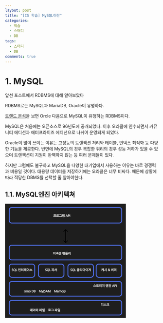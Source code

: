 ```yaml
---
layout: post
title: "[CS 학습] MySQL이란"
categories:
  - 학습
  - 스터디
  - DB
tags:
  - 스터디
  - DB
comments: true
---
```

# 1. MySQL 

앞선 포스트에서  RDBMS에 대해 알아보았다

RDBMS로는 MySQL과 MariaDB, Oracle이 유명하다.

[트랜드 분석](https://db-engines.com/en/ranking)을 보면 Orcle 다음으로 MySQL이 유행하는 RDBMS이다.

MySQL은 처음에는 오픈소스로 96년도에 공개되었다. 이후 오라클에 인수되면서 커뮤니티 에디션과 에터프라이즈 에디션으로 나뉘어 운영되게 되었다.

Oracle이 많이 쓰이는 이유는 고성능의 트랜잭션 처리와  테이블, 인덱스 최적화 등 다양한 기능을 제공한다. 반면에 MySQL의 경우 복잡한 쿼리의 경우 성능 저하가 있을 수 있으며 트랜잭션이 지원이 완벽하지 않는 등 여러 문제들이 있다.

하지만 그럼에도 불구하고 MySQL을 다양한 대기업에서 사용하는 이유는 바로 경쟁력과 비용일 것이다. 대용량 데이터를 저장하기에는 오라클은 너무 비싸다. 때문에 상황에 따라 적당한 DBMS를 선택할 줄 알아야한다.

## 1.1. MySQL엔진 아키텍쳐

![mysql.jpg](../assets/img/post/2025-01-03/mysql.jpg)
